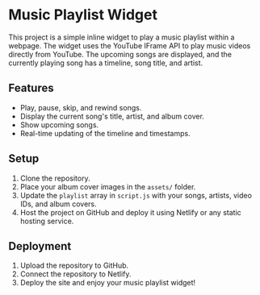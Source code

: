 # Music Playlist Widget

This project is a simple inline widget to play a music playlist within a webpage. The widget uses the YouTube IFrame API to play music videos directly from YouTube. The upcoming songs are displayed, and the currently playing song has a timeline, song title, and artist.

## Features
- Play, pause, skip, and rewind songs.
- Display the current song's title, artist, and album cover.
- Show upcoming songs.
- Real-time updating of the timeline and timestamps.

## Setup
1. Clone the repository.
2. Place your album cover images in the `assets/` folder.
3. Update the `playlist` array in `script.js` with your songs, artists, video IDs, and album covers.
4. Host the project on GitHub and deploy it using Netlify or any static hosting service.

## Deployment
1. Upload the repository to GitHub.
2. Connect the repository to Netlify.
3. Deploy the site and enjoy your music playlist widget!
